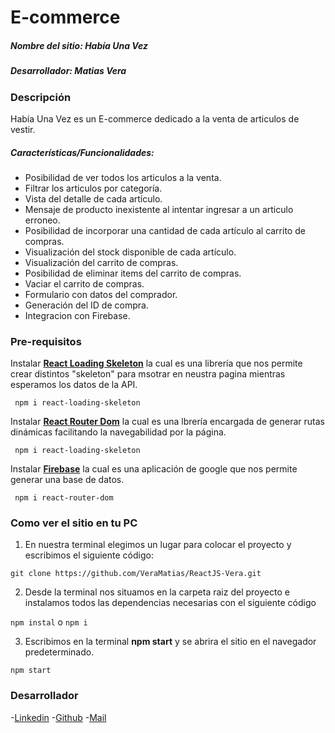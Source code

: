# E-commerce
##### Nombre del sitio: Había Una Vez
##### Desarrollador: Matias Vera

### Descripción
Había Una Vez es un E-commerce dedicado a la venta de articulos de vestir.
##### Características/Funcionalidades:
- Posibilidad de ver todos los articulos a la venta. 
- Filtrar los articulos por categoría.
- Vista del detalle de cada artículo. 
- Mensaje de producto inexistente al intentar ingresar a un articulo erroneo.
- Posibilidad de incorporar una cantidad de cada artículo al carrito de compras.
- Visualización del stock disponible de cada artículo.
- Visualización del carrito de compras.
- Posibilidad de eliminar items del carrito de compras. 
- Vaciar el carrito de compras.
- Formulario con datos del comprador.
- Generación del ID de compra. 
- Integracion con Firebase.

### Pre-requisitos
Instalar **[React Loading Skeleton](https://www.npmjs.com/package/react-loading-skeleton)** la cual es una librería que nos permite crear distintos "skeleton" para msotrar en neustra pagina mientras esperamos los datos de la API.
```
 npm i react-loading-skeleton
```
Instalar **[React Router Dom](https://www.npmjs.com/package/react-router-dom)** la cual es una lbrería encargada de generar rutas dinámicas facilitando la navegabilidad por la página.
```
 npm i react-loading-skeleton
```
Instalar **[Firebase](https://firebase.google.com/?hl=es)** la cual es una aplicación de google que nos permite generar una base de datos.
```
 npm i react-router-dom
```
### Como ver el sitio en tu PC

1. En nuestra terminal elegimos un lugar para colocar el proyecto y escribimos el siguiente código:

`git clone https://github.com/VeraMatias/ReactJS-Vera.git`

2. Desde la terminal nos situamos en la carpeta raiz del proyecto e instalamos todos las dependencias necesarias con el siguiente código

`npm instal` o `npm i`

3. Escribimos en la terminal **npm start** y se abrira el sitio en el navegador predeterminado.

`npm start`

### Desarrollador
-[Linkedin](https://www.linkedin.com/in/matias-f-vera/ "Linkedin")
-[Github](https://github.com/VeraMatias "Github")
-[Mail](mailto:veramatias93@hotmail.com "Mail")